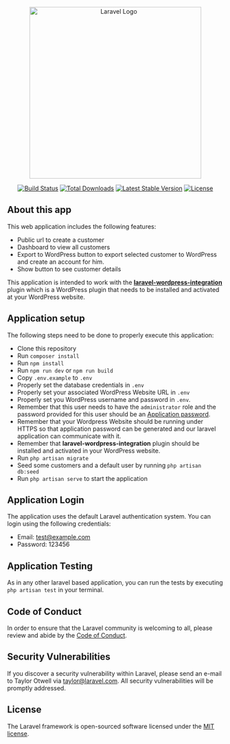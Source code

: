 <p align="center"><a href="https://laravel.com" target="_blank"><img src="https://raw.githubusercontent.com/laravel/art/master/logo-lockup/5%20SVG/2%20CMYK/1%20Full%20Color/laravel-logolockup-cmyk-red.svg" width="400" alt="Laravel Logo"></a></p>

<p align="center">
<a href="https://github.com/laravel/framework/actions"><img src="https://github.com/laravel/framework/workflows/tests/badge.svg" alt="Build Status"></a>
<a href="https://packagist.org/packages/laravel/framework"><img src="https://img.shields.io/packagist/dt/laravel/framework" alt="Total Downloads"></a>
<a href="https://packagist.org/packages/laravel/framework"><img src="https://img.shields.io/packagist/v/laravel/framework" alt="Latest Stable Version"></a>
<a href="https://packagist.org/packages/laravel/framework"><img src="https://img.shields.io/packagist/l/laravel/framework" alt="License"></a>
</p>

## About this app

This web application includes the following features:

- Public url to create a customer
- Dashboard to view all customers
- Export to WordPress button to export selected customer to WordPress and create an account for him.
- Show button to see customer details

This application is intended to work with the **[laravel-wordpress-integration](https://github.com/renzocastillo/laravel-wordpress-integration)** plugin
which is a WordPress plugin that needs to be installed and activated at your WordPress website.

## Application setup

The following steps need to be done to properly execute this application:

- Clone this repository
- Run `composer install`
- Run `npm install`
- Run `npm run dev` or `npm run build`
- Copy `.env.example` to `.env`
- Properly set the database credentials in `.env`
- Properly set your associated WordPress Website URL in `.env`
- Properly set you WordPress username and password in `.env`. 
- Remember that this user needs to have the `administrator` role and the password provided for this user should be an [Application password](https://www.paidmembershipspro.com/create-application-password-wordpress/).
- Remember that your Wordpress Website should be running under HTTPS so that application password can be generated and our laravel application can communicate with it.
- Remember that **laravel-wordpress-integration** plugin should be installed and activated in your WordPress website.
- Run `php artisan migrate`
- Seed some customers and a default user by running `php artisan db:seed`
- Run `php artisan serve` to start the application

## Application Login

The application uses the default Laravel authentication system. You can login using the following credentials:
- Email: test@example.com
- Password: 123456

## Application Testing

As in any other laravel based application, you can run the tests by executing `php artisan test` in your terminal.

## Code of Conduct

In order to ensure that the Laravel community is welcoming to all, please review and abide by the [Code of Conduct](https://laravel.com/docs/contributions#code-of-conduct).

## Security Vulnerabilities

If you discover a security vulnerability within Laravel, please send an e-mail to Taylor Otwell via [taylor@laravel.com](mailto:taylor@laravel.com). All security vulnerabilities will be promptly addressed.

## License

The Laravel framework is open-sourced software licensed under the [MIT license](https://opensource.org/licenses/MIT).
